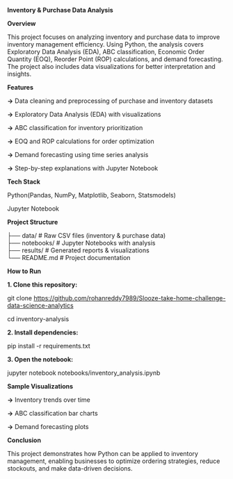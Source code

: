 **Inventory & Purchase Data Analysis**

**Overview**

This project focuses on analyzing inventory and purchase data to improve inventory management efficiency. Using Python, the analysis covers Exploratory Data Analysis (EDA), ABC classification, Economic Order Quantity (EOQ), Reorder Point (ROP) calculations, and demand forecasting. The project also includes data visualizations for better interpretation and insights.

**Features**

**->** Data cleaning and preprocessing of purchase and inventory datasets

**->** Exploratory Data Analysis (EDA) with visualizations

**->** ABC classification for inventory prioritization

**->** EOQ and ROP calculations for order optimization

**->** Demand forecasting using time series analysis

**->** Step-by-step explanations with Jupyter Notebook

**Tech Stack**

Python(Pandas, NumPy, Matplotlib, Seaborn, Statsmodels)

Jupyter Notebook

 **Project Structure**
 
├── data/                     # Raw CSV files (inventory & purchase data)  
├── notebooks/                # Jupyter Notebooks with analysis  
├── results/                  # Generated reports & visualizations  
└── README.md                 # Project documentation  

**How to Run**

**1. Clone this repository:**

git clone https://github.com/rohanreddy7989/Slooze-take-home-challenge-data-science-analytics

cd inventory-analysis


**2. Install dependencies:**

pip install -r requirements.txt


**3. Open the notebook:**

jupyter notebook notebooks/inventory_analysis.ipynb

**Sample Visualizations**

**->** Inventory trends over time

**->** ABC classification bar charts

**->** Demand forecasting plots

**Conclusion**

This project demonstrates how Python can be applied to inventory management, enabling businesses to optimize ordering strategies, reduce stockouts, and make data-driven decisions.
